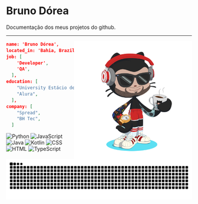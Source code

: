 # Bruno Dórea

Documentação dos meus projetos do github.

---

<img style="width: 320px" align="right" src="https://github.com/BrunoDorea/BrunoDorea/raw/main/assets/octocat.png" />

```json
name: 'Bruno Dórea',
located_in: 'Bahia, Brazil',
job: [
    'Developer',
    'QA',
  ],
education: [
    "University Estácio de Sá",
    "Alura",
  ],
company: [
    "Spread",
    "BH Tec",
  ]
```

![Python](https://img.shields.io/badge/python-3670A0?style=for-the-badge&logo=python&logoColor=ffdd54)
![JavaScript](https://img.shields.io/badge/JavaScript-F7DF1E?style=for-the-badge&logo=javascript&logoColor=black)
![Java](https://img.shields.io/badge/java-%23ED8B00.svg?style=for-the-badge&logo=OpenJDK&logoColor=white)
![Kotlin](https://img.shields.io/badge/kotlin-%237F52FF.svg?style=for-the-badge&logo=kotlin&logoColor=white)
![CSS](https://img.shields.io/badge/CSS-239120?&style=for-the-badge&logo=css3&logoColor=white)
![HTML](https://img.shields.io/badge/HTML5-E34F26?style=for-the-badge&logo=html5&logoColor=white)
![TypeScript](https://img.shields.io/badge/typescript-%23007ACC.svg?style=for-the-badge&logo=typescript&logoColor=white)

![Snake Grid](https://github.com/BrunoDorea/BrunoDorea/raw/output/github-contribution-grid-snake.svg)
